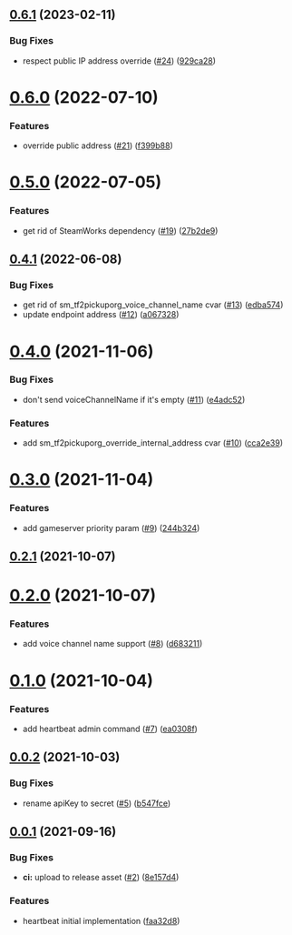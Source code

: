## [0.6.1](https://github.com/tf2pickup-org/connector/compare/0.6.0...0.6.1) (2023-02-11)


### Bug Fixes

* respect public IP address override ([#24](https://github.com/tf2pickup-org/connector/issues/24)) ([929ca28](https://github.com/tf2pickup-org/connector/commit/929ca2823e5b342affaa2a38fdba3a5befe4227f))

# [0.6.0](https://github.com/tf2pickup-org/connector/compare/0.5.0...0.6.0) (2022-07-10)


### Features

* override public address ([#21](https://github.com/tf2pickup-org/connector/issues/21)) ([f399b88](https://github.com/tf2pickup-org/connector/commit/f399b882feb84c38c267596667ffb4c9f3ea6e9b))

# [0.5.0](https://github.com/tf2pickup-org/connector/compare/0.4.1...0.5.0) (2022-07-05)


### Features

* get rid of SteamWorks dependency ([#19](https://github.com/tf2pickup-org/connector/issues/19)) ([27b2de9](https://github.com/tf2pickup-org/connector/commit/27b2de964b79f1f4923e70baacf82df097764b9c))

## [0.4.1](https://github.com/tf2pickup-org/connector/compare/0.4.0...0.4.1) (2022-06-08)


### Bug Fixes

* get rid of sm_tf2pickuporg_voice_channel_name cvar ([#13](https://github.com/tf2pickup-org/connector/issues/13)) ([edba574](https://github.com/tf2pickup-org/connector/commit/edba574e71ca8bb63fab869f94b955ca05576468))
* update endpoint address ([#12](https://github.com/tf2pickup-org/connector/issues/12)) ([a067328](https://github.com/tf2pickup-org/connector/commit/a0673284e8597d6a9b1260e0562cc9b137664df0))

# [0.4.0](https://github.com/tf2pickup-org/connector/compare/0.3.0...0.4.0) (2021-11-06)


### Bug Fixes

* don't send voiceChannelName if it's empty ([#11](https://github.com/tf2pickup-org/connector/issues/11)) ([e4adc52](https://github.com/tf2pickup-org/connector/commit/e4adc5290e603d5da8b640931ea84398f28408b4))


### Features

* add sm_tf2pickuporg_override_internal_address cvar ([#10](https://github.com/tf2pickup-org/connector/issues/10)) ([cca2e39](https://github.com/tf2pickup-org/connector/commit/cca2e39e2228735285d5536ffce62b3453b48ce0))

# [0.3.0](https://github.com/tf2pickup-org/connector/compare/0.2.1...0.3.0) (2021-11-04)


### Features

* add gameserver priority param ([#9](https://github.com/tf2pickup-org/connector/issues/9)) ([244b324](https://github.com/tf2pickup-org/connector/commit/244b32471f1b10788f24460e5d774656376895e8))

## [0.2.1](https://github.com/tf2pickup-org/connector/compare/0.2.0...0.2.1) (2021-10-07)

# [0.2.0](https://github.com/tf2pickup-org/connector/compare/0.1.0...0.2.0) (2021-10-07)


### Features

* add voice channel name support ([#8](https://github.com/tf2pickup-org/connector/issues/8)) ([d683211](https://github.com/tf2pickup-org/connector/commit/d6832118a68574facdda35860661e53ee1e9144d))

# [0.1.0](https://github.com/tf2pickup-org/connector/compare/0.0.2...0.1.0) (2021-10-04)


### Features

* add heartbeat admin command ([#7](https://github.com/tf2pickup-org/connector/issues/7)) ([ea0308f](https://github.com/tf2pickup-org/connector/commit/ea0308fd58545f17b30d7d243e29b52bc0fabb68))

## [0.0.2](https://github.com/tf2pickup-org/connector/compare/0.0.1...0.0.2) (2021-10-03)


### Bug Fixes

* rename apiKey to secret ([#5](https://github.com/tf2pickup-org/connector/issues/5)) ([b547fce](https://github.com/tf2pickup-org/connector/commit/b547fce997e0480e21430d992b16c35e904b1006))



## [0.0.1](https://github.com/tf2pickup-org/connector/compare/0.0.1...0.0.2) (2021-09-16)


### Bug Fixes

* **ci:** upload to release asset ([#2](https://github.com/tf2pickup-org/connector/issues/2)) ([8e157d4](https://github.com/tf2pickup-org/connector/commit/8e157d4e208777c89e7dae8251cf1fd56e562efc))


### Features

* heartbeat initial implementation ([faa32d8](https://github.com/tf2pickup-org/connector/commit/faa32d8c6d2c4452440dc2c995cb2dc2e57f0b59))

